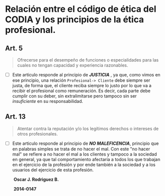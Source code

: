 # Relación entre el código de ética del CODIA y los principios de la ética profesional.

## Art. 5

> Ofrecerse para el desempeño de funciones o especialidades para las cuales no tengan capacidad y experiencia razonables.

+ [ ] Este articulo responde al principio de **_JUSTICIA_** , ya que, como vimos en ese principio, una relación `Profesional-> Cliente` debe siempre ser justa, de forma que, el cliente reciba siempre lo justo por lo que va a recibir el profesional como remuneración. Es decir, cada parte debe cumplir con su deber, sin extralimitarse pero tampoco sin ser *insuficiente* en su responsabilidad. 

## Art. 13

> Atentar contra la reputación y/o los legítimos derechos o  intereses de otros profesionales.

+ [ ] Este articulo responde al principio de **_NO MALEFICENCIA_**, principio que en palabras simples se trata de no hacer el mal. Con este "no hacer mal" se refiere a no hacer el mal a los clientes y tampoco a la sociedad en general, ya que tal comportamiento afectaría a todos los que trabajan en el ejercicio de la profesión y por ende también a la sociedad y a los usuarios del ejercicio de esta profesión.

  ​																																				**Oscar J. Rodriguez B.**

  ​																																								 **2014-0147**

